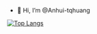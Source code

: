 - 👋 Hi, I’m @Anhui-tqhuang

[![Top Langs](https://github-readme-stats.vercel.app/api/top-langs/?username=Anhui-tqhuang&layout=compact)](https://github.com/anuraghazra/github-readme-stats)

<!---
Anhui-tqhuang/Anhui-tqhuang is a ✨ special ✨ repository because its `README.md` (this file) appears on your GitHub profile.
You can click the Preview link to take a look at your changes.
--->
